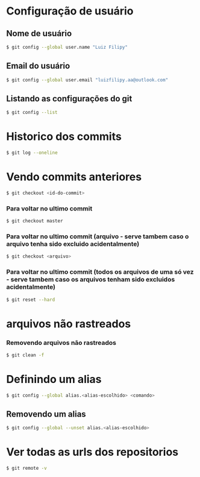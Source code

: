 # Configuração de usuário

## Nome de usuário
```bash
$ git config --global user.name "Luiz Filipy"
```

## Email do usuário
```bash
$ git config --global user.email "luizfilipy.aa@outlook.com"
```

## Listando as configurações do git
```bash
$ git config --list
```

# Historico dos commits

```bash
$ git log --oneline
```

# Vendo commits anteriores

```bash
$ git checkout <id-do-commit>
```

### Para voltar no ultimo commit
```bash
$ git checkout master
```

### Para voltar no ultimo commit (arquivo - serve tambem caso o arquivo tenha sido excluido acidentalmente)
```bash
$ git checkout <arquivo>
```

### Para voltar no ultimo commit (todos os arquivos de uma só vez - serve tambem caso os arquivos tenham sido excluidos acidentalmente)
```bash
$ git reset --hard
```

# arquivos não rastreados

### Removendo arquivos não rastreados
```bash
$ git clean -f
```

# Definindo um alias
```bash
$ git config --global alias.<alias-escolhido> <comando>
```

## Removendo um alias
```bash
$ git config --global --unset alias.<alias-escolhido>
```

# Ver todas as urls dos repositorios
```bash
$ git remote -v
```